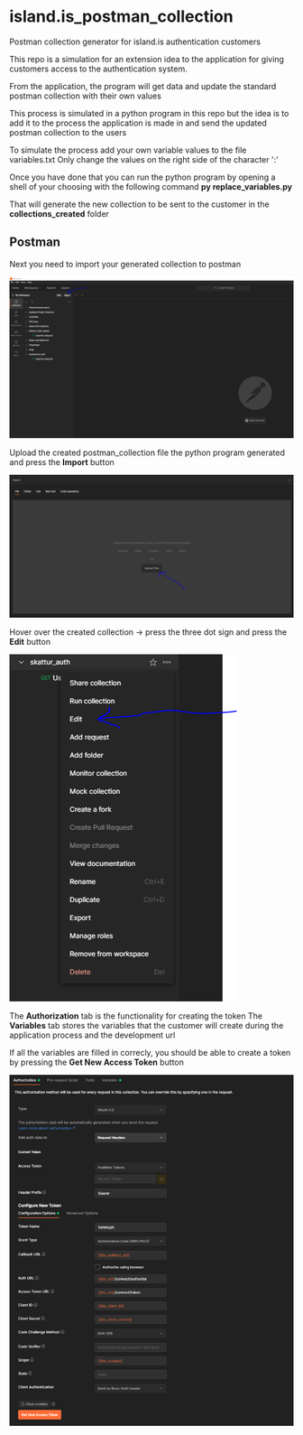 # island.is_postman_collection

Postman collection generator for island.is authentication customers

This repo is a simulation for an extension idea to the application for giving customers access to the authentication system.

From the application, the program will get data and update the standard postman collection with their own values

This process is simulated in a python program in this repo but the idea is to add it to the process the application is made in and send the updated postman collection to
the users

To simulate the process add your own variable values to the file variables.txt
Only change the values on the right side of the character ':'

Once you have done that you can run the python program by opening a shell of your choosing with the following command **py replace_variables.py**

That will generate the new collection to be sent to the customer in the **collections_created** folder

## Postman

Next you need to import your generated collection to postman

![postman_import_button](pictures/postman_import_button.png)

Upload the created postman_collection file the python program generated and press the **Import** button

![postman_import_button](pictures/upload_file.png)

Hover over the created collection -> press the three dot sign and press the **Edit** button

![postman_import_button](pictures/edit_button.png)

The **Authorization** tab is the functionality for creating the token
The **Variables** tab stores the variables that the customer will create during the application process and the development url

If all the variables are filled in correcly, you should be able to create a token by pressing the **Get New Access Token** button

![postman_import_button](pictures/authorization.png)
